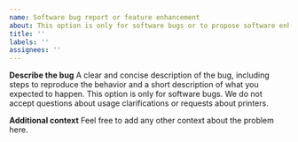 ```yaml
---
name: Software bug report or feature enhancement
about: This option is only for software bugs or to propose software enhancements. Not to be used for usage clarifications or for requests about printers.
title: ''
labels: ''
assignees: ''
---
```

<!--
This repository is intended for software developers with experience managing Python programs. We will not respond to requests related to development challenges or difficulties in using the software. Issues related to printers (either new or already defined) should be reported in other options.

Please do not expect immediate responses. We will review cases only when it is feasible to do so.
-->

**Describe the bug**
A clear and concise description of the bug, including steps to reproduce the behavior and a short description of what you expected to happen.
This option is only for software bugs.
We do not accept questions about usage clarifications or requests about printers.

**Additional context**
Feel free to add any other context about the problem here.
